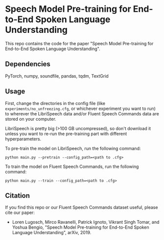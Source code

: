 # Speech Model Pre-training for End-to-End Spoken Language Understanding
This repo contains the code for the paper "Speech Model Pre-training for End-to-End Spoken Language Understanding".

## Dependencies
PyTorch, numpy, soundfile, pandas, tqdm, TextGrid

## Usage
First, change the directories in the config file (like ```experiments/no_unfreezing.cfg```, or whichever experiment you want to run) to wherever the LibriSpeech data and/or Fluent Speech Commands data are stored on your computer.

LibriSpeech is pretty big (>100 GB uncompressed), so don't download it unless you want to re-run the pre-training part with different hyperparameters.

To pre-train the model on LibriSpeech, run the following command:
```
python main.py --pretrain --config_path=<path to .cfg>
```

To train the model on Fluent Speech Commands, run the following command:
```
python main.py --train --config_path=<path to .cfg>
```

## Citation
If you find this repo or our Fluent Speech Commands dataset useful, please cite our paper:

- Loren Lugosch, Mirco Ravanelli, Patrick Ignoto, Vikrant Singh Tomar, and Yoshua Bengio, "Speech Model Pre-training for End-to-End Spoken Language Understanding", arXiv, 2019.
